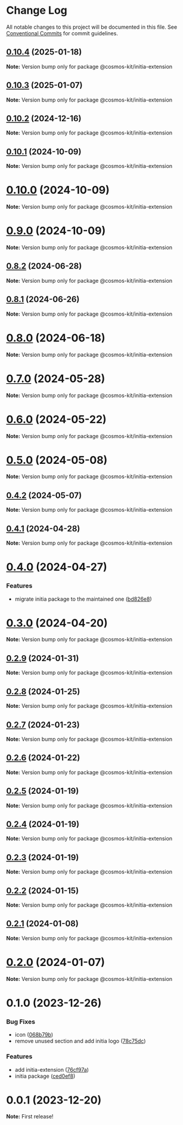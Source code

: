 # Change Log

All notable changes to this project will be documented in this file.
See [Conventional Commits](https://conventionalcommits.org) for commit guidelines.

## [0.10.4](https://github.com/hyperweb-io/cosmos-kit/compare/@cosmos-kit/initia-extension@0.10.3...@cosmos-kit/initia-extension@0.10.4) (2025-01-18)

**Note:** Version bump only for package @cosmos-kit/initia-extension





## [0.10.3](https://github.com/hyperweb-io/cosmos-kit/compare/@cosmos-kit/initia-extension@0.10.2...@cosmos-kit/initia-extension@0.10.3) (2025-01-07)

**Note:** Version bump only for package @cosmos-kit/initia-extension





## [0.10.2](https://github.com/hyperweb-io/cosmos-kit/compare/@cosmos-kit/initia-extension@0.10.1...@cosmos-kit/initia-extension@0.10.2) (2024-12-16)

**Note:** Version bump only for package @cosmos-kit/initia-extension





## [0.10.1](https://github.com/hyperweb-io/cosmos-kit/compare/@cosmos-kit/initia-extension@0.10.0...@cosmos-kit/initia-extension@0.10.1) (2024-10-09)

**Note:** Version bump only for package @cosmos-kit/initia-extension





# [0.10.0](https://github.com/hyperweb-io/cosmos-kit/compare/@cosmos-kit/initia-extension@0.9.0...@cosmos-kit/initia-extension@0.10.0) (2024-10-09)

**Note:** Version bump only for package @cosmos-kit/initia-extension





# [0.9.0](https://github.com/hyperweb-io/cosmos-kit/compare/@cosmos-kit/initia-extension@0.8.2...@cosmos-kit/initia-extension@0.9.0) (2024-10-09)

**Note:** Version bump only for package @cosmos-kit/initia-extension





## [0.8.2](https://github.com/hyperweb-io/cosmos-kit/compare/@cosmos-kit/initia-extension@0.8.1...@cosmos-kit/initia-extension@0.8.2) (2024-06-28)

**Note:** Version bump only for package @cosmos-kit/initia-extension





## [0.8.1](https://github.com/hyperweb-io/cosmos-kit/compare/@cosmos-kit/initia-extension@0.8.0...@cosmos-kit/initia-extension@0.8.1) (2024-06-26)

**Note:** Version bump only for package @cosmos-kit/initia-extension





# [0.8.0](https://github.com/hyperweb-io/cosmos-kit/compare/@cosmos-kit/initia-extension@0.7.0...@cosmos-kit/initia-extension@0.8.0) (2024-06-18)

**Note:** Version bump only for package @cosmos-kit/initia-extension





# [0.7.0](https://github.com/hyperweb-io/cosmos-kit/compare/@cosmos-kit/initia-extension@0.6.0...@cosmos-kit/initia-extension@0.7.0) (2024-05-28)

**Note:** Version bump only for package @cosmos-kit/initia-extension





# [0.6.0](https://github.com/hyperweb-io/cosmos-kit/compare/@cosmos-kit/initia-extension@0.5.0...@cosmos-kit/initia-extension@0.6.0) (2024-05-22)

**Note:** Version bump only for package @cosmos-kit/initia-extension





# [0.5.0](https://github.com/hyperweb-io/cosmos-kit/compare/@cosmos-kit/initia-extension@0.4.2...@cosmos-kit/initia-extension@0.5.0) (2024-05-08)

**Note:** Version bump only for package @cosmos-kit/initia-extension





## [0.4.2](https://github.com/hyperweb-io/cosmos-kit/compare/@cosmos-kit/initia-extension@0.4.1...@cosmos-kit/initia-extension@0.4.2) (2024-05-07)

**Note:** Version bump only for package @cosmos-kit/initia-extension

## [0.4.1](https://github.com/hyperweb-io/cosmos-kit/compare/@cosmos-kit/initia-extension@0.4.0...@cosmos-kit/initia-extension@0.4.1) (2024-04-28)

**Note:** Version bump only for package @cosmos-kit/initia-extension

# [0.4.0](https://github.com/hyperweb-io/cosmos-kit/compare/@cosmos-kit/initia-extension@0.3.0...@cosmos-kit/initia-extension@0.4.0) (2024-04-27)

### Features

- migrate initia package to the maintained one ([bd826e8](https://github.com/hyperweb-io/cosmos-kit/commit/bd826e84494e4ccf8867a5a24e7c5dd45e7e8ac0))

# [0.3.0](https://github.com/hyperweb-io/cosmos-kit/compare/@cosmos-kit/initia-extension@0.2.9...@cosmos-kit/initia-extension@0.3.0) (2024-04-20)

**Note:** Version bump only for package @cosmos-kit/initia-extension

## [0.2.9](https://github.com/hyperweb-io/cosmos-kit/compare/@cosmos-kit/initia-extension@0.2.8...@cosmos-kit/initia-extension@0.2.9) (2024-01-31)

**Note:** Version bump only for package @cosmos-kit/initia-extension

## [0.2.8](https://github.com/hyperweb-io/cosmos-kit/compare/@cosmos-kit/initia-extension@0.2.7...@cosmos-kit/initia-extension@0.2.8) (2024-01-25)

**Note:** Version bump only for package @cosmos-kit/initia-extension

## [0.2.7](https://github.com/hyperweb-io/cosmos-kit/compare/@cosmos-kit/initia-extension@0.2.6...@cosmos-kit/initia-extension@0.2.7) (2024-01-23)

**Note:** Version bump only for package @cosmos-kit/initia-extension

## [0.2.6](https://github.com/hyperweb-io/cosmos-kit/compare/@cosmos-kit/initia-extension@0.2.5...@cosmos-kit/initia-extension@0.2.6) (2024-01-22)

**Note:** Version bump only for package @cosmos-kit/initia-extension

## [0.2.5](https://github.com/hyperweb-io/cosmos-kit/compare/@cosmos-kit/initia-extension@0.2.4...@cosmos-kit/initia-extension@0.2.5) (2024-01-19)

**Note:** Version bump only for package @cosmos-kit/initia-extension

## [0.2.4](https://github.com/hyperweb-io/cosmos-kit/compare/@cosmos-kit/initia-extension@0.2.3...@cosmos-kit/initia-extension@0.2.4) (2024-01-19)

**Note:** Version bump only for package @cosmos-kit/initia-extension

## [0.2.3](https://github.com/hyperweb-io/cosmos-kit/compare/@cosmos-kit/initia-extension@0.2.2...@cosmos-kit/initia-extension@0.2.3) (2024-01-19)

**Note:** Version bump only for package @cosmos-kit/initia-extension

## [0.2.2](https://github.com/hyperweb-io/cosmos-kit/compare/@cosmos-kit/initia-extension@0.2.1...@cosmos-kit/initia-extension@0.2.2) (2024-01-15)

**Note:** Version bump only for package @cosmos-kit/initia-extension

## [0.2.1](https://github.com/hyperweb-io/cosmos-kit/compare/@cosmos-kit/initia-extension@0.2.0...@cosmos-kit/initia-extension@0.2.1) (2024-01-08)

**Note:** Version bump only for package @cosmos-kit/initia-extension

# [0.2.0](https://github.com/hyperweb-io/cosmos-kit/compare/@cosmos-kit/initia-extension@0.1.0...@cosmos-kit/initia-extension@0.2.0) (2024-01-07)

**Note:** Version bump only for package @cosmos-kit/initia-extension

# 0.1.0 (2023-12-26)

### Bug Fixes

- icon ([068b79b](https://github.com/hyperweb-io/cosmos-kit/commit/068b79bfb66a030ec11578a8d351107732030811))
- remove unused section and add initia logo ([78c75dc](https://github.com/hyperweb-io/cosmos-kit/commit/78c75dcd9c46aee2fb9b07c479540b0e43c5ab15))

### Features

- add initia-extension ([76cf97a](https://github.com/hyperweb-io/cosmos-kit/commit/76cf97a048c6e5a45e4729b81b3c0caba0a3d5b7))
- initia package ([ced0ef8](https://github.com/hyperweb-io/cosmos-kit/commit/ced0ef8f4d2e0b1f6dd815003dc351f8eda39d6a))

# 0.0.1 (2023-12-20)

**Note:** First release!
